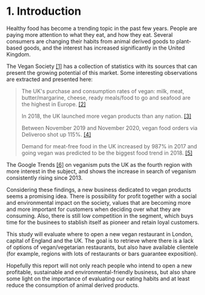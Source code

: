 # 1. Introduction

Healthy food has become a trending topic in the past few years. People are paying more attention to what they eat, and how they eat. Several consumers are changing their habits from animal derived goods to plant-based goods, and the interest has increased significantly in the United Kingdom.

The Vegan Society [[1]](https://www.vegansociety.com/news/media/statistics#vegandietintheuk) has a collection of statistics with its sources that can present the growing potential of this market. Some interesting observations are extracted and presented here:
> The UK's purchase and consumption rates of vegan: milk, meat, butter/margarine, cheese, ready meals/food to go and seafood are the highest in Europe. [[2]](https://proveg.com/what-we-do/corporate-engagement/proveg-consumer-survey-report-download/)
>
> In 2018, the UK launched more vegan products than any nation. [[3]](https://www.mintel.com/press-centre/food-and-drink/veganuary-uk-overtakes-germany-as-worlds-leader-for-vegan-food-launches)
>
> Between November 2019 and November 2020, vegan food orders via Deliveroo shot up 115%. [[4]](https://www.casualdiningmagazine.co.uk/news/2020-10-29-vegan-orders-surge-more-than-100-in-12-months)
>
> Demand for meat-free food in the UK increased by 987% in 2017 and going vegan was predicted to be the biggest food trend in 2018. [[5]](https://plantbasednews.org/lifestyle/2017-ridiculous-987-increase-demand-meat-free-options/)

The Google Trends [[6]](https://trends.google.com/trends/explore?date=all&q=%2Fm%2F07_hy) on veganism puts the UK as the fourth region with more interest in the subject, and shows the increase in search of veganism consistently rising since 2013.

Considering these findings, a new business dedicated to vegan products seems a promising idea. There is possibility for profit together with a social and environmental impact on the society, values that are becoming more and more important for customers when deciding over what they are consuming. Also, there is still low competition in the segment, which buys time for the businees to stablish itself as pioneer and retain loyal customers.

This study will evaluate where to open a new vegan restaurant in London, capital of England and the UK. The goal is to retrieve where there is a lack of options of vegan/vegetarian restaurants, but also have available clientele (for example, regions with lots of restaurants or bars guarantee exposition).

Hopefully this report will not only reach people who intend to open a new profitable, sustainable and environmental-friendly business, but also share some light on the importance of evaluating our eating habits and at least reduce the consumption of animal derived products.
